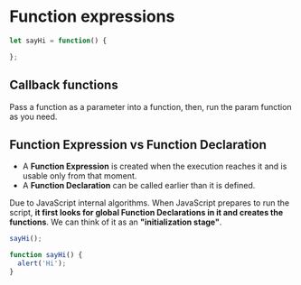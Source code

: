 # Function expressions

```js
let sayHi = function() {

};
```

## Callback functions

Pass a function as a parameter into a function, then, run the param function as you need.

## Function Expression vs Function Declaration

- A __Function Expression__ is created when the execution reaches it and is usable only from that moment.
- A __Function Declaration__ can be called earlier than it is defined.

Due to JavaScript internal algorithms. When JavaScript prepares to run the script, __it first looks for global Function Declarations in it and creates the functions__. We can think of it as an __"initialization stage"__.

```js
sayHi();

function sayHi() {
  alert('Hi');
}
```